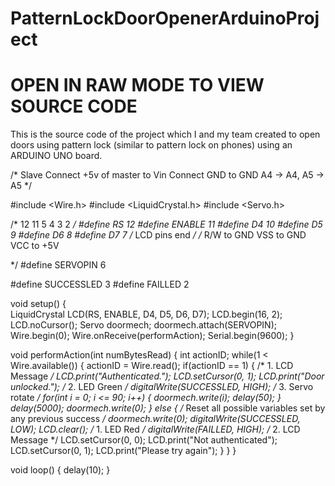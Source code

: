 # PatternLockDoorOpenerArduinoProject
# OPEN IN RAW MODE TO VIEW SOURCE CODE
This is the source code of the project which I and my team created  to open doors using pattern lock (similar to pattern lock on phones) using an ARDUINO UNO board.

/*
Slave
Connect +5v of master to Vin
Connect GND to GND
A4 -> A4, A5 -> A5
*/

#include <Wire.h>
#include <LiquidCrystal.h>
#include <Servo.h>

/* 12 11 5 4 3 2 */
#define RS 12
#define ENABLE 11
#define D4 10
#define D5 9
#define D6 8
#define D7 7
/* LCD pins end */
/*
R/W to GND
VSS to GND
VCC to +5V

*/
#define SERVOPIN 6

#define SUCCESSLED 3
#define FAILLED 2

void setup()
{	
	LiquidCrystal LCD(RS, ENABLE, D4, D5, D6, D7);
  LCD.begin(16, 2);
  LCD.noCursor();
  Servo doormech;
  doormech.attach(SERVOPIN);
	Wire.begin(0);
	Wire.onReceive(performAction);
	Serial.begin(9600);
}

void performAction(int numBytesRead)
{
	int actionID;
	while(1 < Wire.available())
	{
		actionID = Wire.read();
		if(actionID == 1)
		{
			/* 1. LCD Message  */
			LCD.print("Authenticated.");
			LCD.setCursor(0, 1);
			LCD.print("Door unlocked.");
			/* 2. LED Green    */
			digitalWrite(SUCCESSLED, HIGH);
			/* 3. Servo rotate */
			for(int i = 0; i <= 90; i++)
			{
				doormech.write(i);
				delay(50);
			}
			delay(5000);
			doormech.write(0);
		}
		else
		{
			/* Reset all possible variables set by any previous success */
		  	doormech.write(0);
		  	digitalWrite(SUCCESSLED, LOW);
		  	LCD.clear();
		  	/* 1. LED Red     */
		  	digitalWrite(FAILLED, HIGH);
				/* 2. LCD Message */
				LCD.setCursor(0, 0);
				LCD.print("Not authenticated");
				LCD.setCursor(0, 1);
				LCD.print("Please try again");
		}
	}
}

void loop()
{
	delay(10);
}
